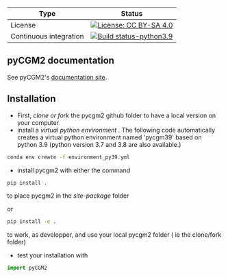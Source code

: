 
| Type | Status |
|---|---|
| License | [![License: CC BY-SA 4.0](https://licensebuttons.net/l/by-sa/4.0/80x15.png)](https://creativecommons.org/licenses/by-sa/4.0/)  |
| Continuous integration | [![Build status-python3.9](https://github.com/pyCGM2/pyCGM2/actions/workflows/python-package-conda.yml/badge.svg)](https://github.com/pyCGM2/pyCGM2/actions/) |



## pyCGM2 documentation

See pyCGM2's [documentation site](https://pycgm2.readthedocs.io/en/latest/).


## Installation

 * First, *clone or fork* the pycgm2 github folder to have a local version on your computer 
 * install a *virtual python environment* . The following code automatically creates a virtual python environment named 'pycgm39' based on python 3.9 (python version 3.7 and 3.8 are also available.) 

```bash
conda env create -f environment_py39.yml
```

 * install pycgm2 with either the command 

```bash
pip install . 
```

to place pycgm2 in the *site-package* folder

or 
```bash
pip install -e . 
```

to work, as developper, and use  your local pycgm2 folder ( ie the clone/fork folder)


* test your installation with 

```python
import pyCGM2
```


